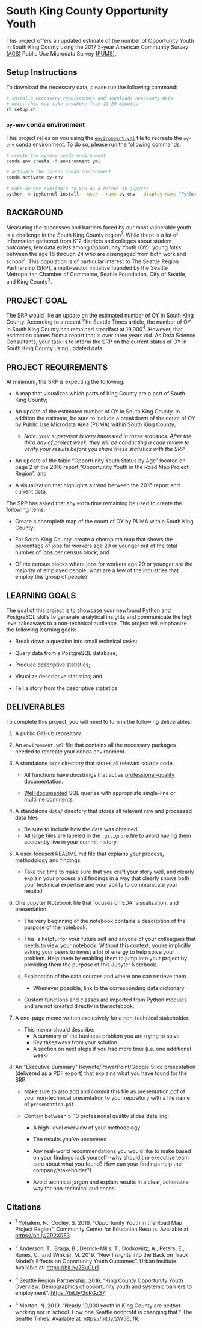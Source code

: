 # South King County Opportunity Youth

This project offers an updated estimate of the number of Opportunity Youth in South King County using the 2017 5-year American Community Survey [(ACS)](https://www.census.gov/programs-surveys/acs/about.html) Public Use Microdata Survey [(PUMS)](https://www.census.gov/programs-surveys/acs/technical-documentation/pums.html).

## Setup Instructions

To download the necessary data, please run the following command:

```bash
# installs necessary requirements and downloads necessary data
# note: this may take anywhere from 10-20 minutes
sh setup.sh
```

### `oy-env` conda environment

This project relies on you using the [`environment.yml`](environment.yml) file to recreate the `oy-env` conda environment. To do so, please run the following commands:

```bash
# create the oy-env conda environment
conda env create -f environment.yml

# activate the oy-env conda environment
conda activate oy-env

# make oy-env available to you as a kernel in jupyter
python -m ipykernel install --user --name oy-env --display-name "Python 3 (oy-env)"
```

## BACKGROUND

Measuring the successes and barriers faced by our most vulnerable youth is a challenge in the South King County region<sup>1</sup>. While there is a lot of information gathered from K12 districts and colleges about student outcomes, few data exists among Opportunity Youth (OY): young folks between the age 16 through 24 who are disengaged from both work and school<sup>2</sup>. This population is of particular interest to The Seattle Region Partnership (SRP), a multi-sector initiative founded by the Seattle Metropolitan Chamber of Commerce, Seattle Foundation, City of Seattle, and King County<sup>3</sup>.


## PROJECT GOAL

The SRP would like an update on the estimated number of OY in South King County. According to a recent The Seattle Times article, the number of OY in South King County has remained steadfast at 19,000<sup>4</sup>. However, that estimation comes from a report that is over three years old. As Data Science Consultants, your task is to inform the SRP on the current status of OY in South King County using updated data.

## PROJECT REQUIREMENTS

At minimum, the SRP is expecting the following:

* A map that visualizes which parts of King County are a part of South King County;

* An update of the estimated number of OY in South King County. In addition the estimate, be sure to include a breakdown of the count of OY by Public Use Microdata Area (PUMA) within South King County;
    + _Note: your supervisor is very interested in these statistics. After the third day of project week, they will be conducting a code review to verify your results before you share these statistics with the SRP._


* An update of the table “Opportunity Youth Status by Age” located on page 2 of the 2016 report “Opportunity Youth in the Road Map Project Region”; and

* A visualization that highlights a trend between the 2016 report and current data.

The SRP has asked that any extra time remaining be used to create the following items:

* Create a choropleth map of the count of OY by PUMA within South King County;

* For South King County, create a choropleth map that shows the percentage of jobs for workers age 29 or younger out of the total number of jobs per census block; and

* Of the census blocks where jobs for workers age 29 or younger are the majority of employed people, what are a few of the industries that employ this group of people?

## LEARNING GOALS
The goal of this project is to showcase your newfound Python and PostgreSQL skills to generate analytical insights and communicate the high level takeaways to a non-technical audience. This project will emphasize the following learning goals:

* Break down a question into small technical tasks;

* Query data from a PostgreSQL database;

* Produce descriptive statistics;

* Visualize descriptive statistics; and

* Tell a story from the descriptive statistics.

## DELIVERABLES

To complete this project, you will need to turn in the following deliverables:

1. A public GitHub repository.

2. An `environment.yml` file that contains all the necessary packages needed to recreate your conda environment.

3. A standalone `src/` directory that stores all relevant source code.

    + All functions have docstrings that act as [professional-quality documentation](http://google.github.io/styleguide/pyguide.html#381-docstrings).

    + [Well documented](https://www.sqlstyle.guide/) SQL queries with appropriate single-line or multiline comments.

4. A standalone `data/` directory that stores all relevant raw and processed data files

    + Be sure to include how the data was obtained!
    + All large files are labeled in the `.gitignore` file to avoid having them accidently live in your commit history.

5. A user-focused README.md file that explains your process, methodology and findings.

    + Take the time to make sure that you craft your story well, and clearly explain your process and findings in a way that clearly shows both your technical expertise and your ability to communicate your results!

6. One Jupyter Notebook file that focuses on EDA, visualization, and presentation.

    + The very beginning of the notebook contains a description of the purpose of the notebook.

    + This is helpful for your future self and anyone of your colleagues that needs to view your notebook. Without this context, you’re implicitly asking your peers to invest a lot of energy to help solve your problem. Help them by enabling them to jump into your project by providing them the purpose of this Jupyter Notebook.

    + Explanation of the data sources and where one can retrieve them
        + Whenever possible, link to the corresponding data dictionary

    + Custom functions and classes are imported from Python modules and are not created directly in the notebook.

7. A one-page memo written exclusively for a non-technical stakeholder.

    + This memo should describe:
        + A summary of the business problem you are trying to solve
        + Key takeaways from your solution
        + A section on next steps if you had more time (i.e. one additional week)

8. An "Executive Summary" Keynote/PowerPoint/Google Slide presentation (delivered as a PDF export) that explains what you have found for the SRP.

    + Make sure to also add and commit this file as presentation.pdf of your non-technical presentation to your repository with a file name of `presentation.pdf`.

    + Contain between 5-10 professional quality slides detailing:
        + A high-level overview of your methodology

        + The results you’ve uncovered

        + Any real-world recommendations you would like to make based on your findings (ask yourself--why should the executive team care about what you found? How can your findings help the company/stakeholder?)

        + Avoid technical jargon and explain results in a clear, actionable way for non-technical audiences.

## Citations

* <sup>1</sup> Yohalem, N., Cooley, S. 2016. “Opportunity Youth in the Road Map Project Region”. Community Center for Education Results. Available at: https://bit.ly/2P2XRF3.

* <sup>2</sup> Anderson, T., Braga, B., Derrick-Mills, T., Dodkowitz, A., Peters, E., Runes, C., and Winkler, M. 2019. “New Insights into the Back on Track Model’s Effects on Opportunity Youth Outcomes”. Urban Institute. Available at: https://bit.ly/2BuCLr1.

* <sup>3</sup> Seattle Region Partnership. 2016. “King County Opportunity Youth Overview: Demographics of opportunity youth and systemic barriers to employment”. https://bit.ly/2oRGz37.

* <sup>4</sup> Morton, N. 2019. “Nearly 19,000 youth in King County are neither working nor in school. How one Seattle nonprofit is changing that.” The Seattle Times. Available at: https://bit.ly/2W5EufR.
